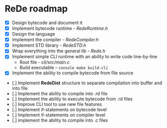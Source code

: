 # ReDe roadmap
 - [x] Design bytecode and document it
 - [x] Implement bytecode runtime - *RedeRuntime.h*
 - [x] Design the language
 - [x] Implement the compiler - *RedeCompiler.h*
 - [x] Implement STD library - *RedeSTD.h*
 - [x] Wrap everything into the general lib - *Rede.h*
 - [x] Implement simple CLI runtime with an ability to write code line-by-line
     - Root file -  *cli/src/main.c*
     - Build executable - ```console make build-cli```
 - [x] Implement the ability to compile bytecode from file source
 - [.] Implement **RedeDist** structure to separate compilation into buffer and into file
 - [.] Implement the ability to compile into .rd file
 - [.] Implement the ability to execute bytecode from .rd files
 - [.] Improve CLI tool to use new file features
 - [.] Implement if-statements on bytecode level
 - [.] Implement if-statements on compiler level
 - [.] implement the ability to compile into .c files
